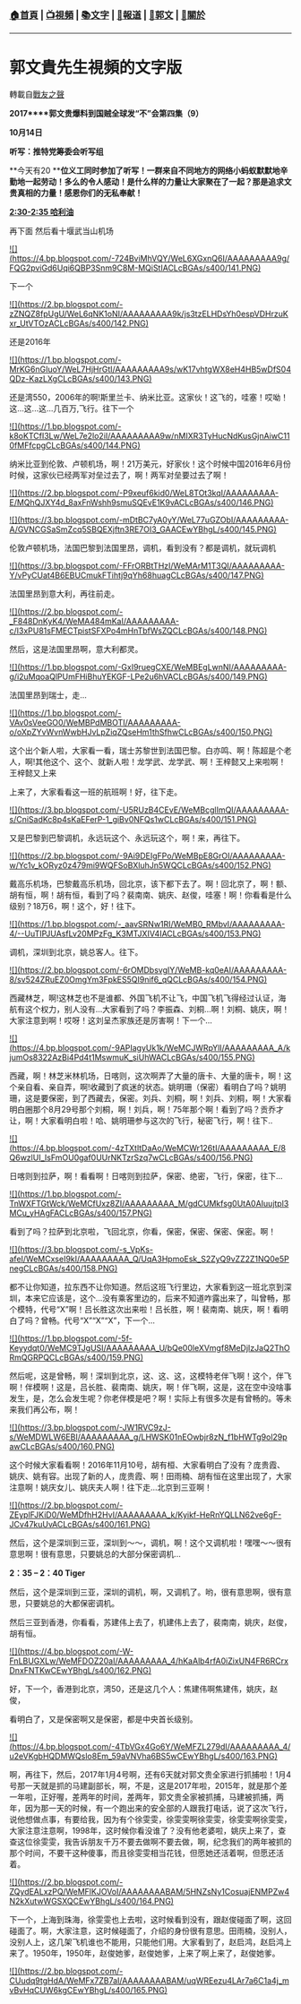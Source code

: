 ###  [:house:首頁](https://github.com/ourhimalayas/home) | [:tv:視頻](https://github.com/ourhimalayas/videos) | [:books:文字](https://github.com/ourhimalayas/txt) | [:newspaper:報道](https://github.com/ourhimalayas/news) | [:eagle:郭文](https://github.com/ourhimalayas/guomedia) | [:pray:關於](https://github.com/ourhimalayas/home/tree/master/about)
---
# 郭文貴先生視頻的文字版
轉載自[戰友之聲](http://littleantvoice.blogspot.com)

**2017****郭文贵爆料到国贼全球发“不”会第四集（9）**

**10****月14****日**









**听写：推特党筹委会听写组**











**今天有20&nbsp;****位义工同时参加了听写！一群来自不同地方的网络小蚂蚁默默地辛勤地一起劳动！多么的令人感动！是什么样的力量让大家聚在了一起？那是追求文贵真相的力量！感恩你们的无私奉献！**







[**2:30-2:35&nbsp;哈利油**](https://www.blogger.com/null)



再下面 然后看十堰武当山机场







[!\[\](https://4.bp.blogspot.com/-724BviMhVQY/WeL6XGxnQ6I/AAAAAAAAA9g/FQG2pviGd6Uqi6QBP3Snm9C8M-MQiStIACLcBGAs/s400/141.PNG)](https://4.bp.blogspot.com/-724BviMhVQY/WeL6XGxnQ6I/AAAAAAAAA9g/FQG2pviGd6Uqi6QBP3Snm9C8M-MQiStIACLcBGAs/s1600/141.PNG)

下一个

[!\[\](https://2.bp.blogspot.com/-zZNQZ8fpUgU/WeL6qNK1oNI/AAAAAAAAA9k/js3tzELHDsYh0espVDHrzuKxr_UtVTOzACLcBGAs/s400/142.PNG)](https://2.bp.blogspot.com/-zZNQZ8fpUgU/WeL6qNK1oNI/AAAAAAAAA9k/js3tzELHDsYh0espVDHrzuKxr_UtVTOzACLcBGAs/s1600/142.PNG)

还是2016年

[!\[\](https://1.bp.blogspot.com/-MrKG6nGIuoY/WeL7HjHrGtI/AAAAAAAAA9s/wK17vhtgWX8eH4HB5wDfS04QDz-KazLXgCLcBGAs/s400/143.PNG)](https://1.bp.blogspot.com/-MrKG6nGIuoY/WeL7HjHrGtI/AAAAAAAAA9s/wK17vhtgWX8eH4HB5wDfS04QDz-KazLXgCLcBGAs/s1600/143.PNG)



还是湾550，2006年的啊!斯里兰卡、纳米比亚。这家伙！这飞的，哇塞！哎呦！这...这...这...几百万,飞行。往下一个

[!\[\](https://1.bp.blogspot.com/-k8oKTCfI3Lw/WeL7e2lo2iI/AAAAAAAAA9w/nMIXR3TyHucNdKusGjnAiwC110fMFfcpgCLcBGAs/s400/144.PNG)](https://1.bp.blogspot.com/-k8oKTCfI3Lw/WeL7e2lo2iI/AAAAAAAAA9w/nMIXR3TyHucNdKusGjnAiwC110fMFfcpgCLcBGAs/s1600/144.PNG)





纳米比亚到伦敦、卢顿机场，啊！21万美元，好家伙！这个时候中国2016年6月份时候，这家伙已经两军对垒过去了，啊！两军对垒要过去了啊！



[!\[\](https://2.bp.blogspot.com/-P9xeuf6kid0/WeL8TOt3kqI/AAAAAAAAA-E/MQhQJXY4d_8axFnWshh9smuSQEvE1K9vACLcBGAs/s400/146.PNG)](https://2.bp.blogspot.com/-P9xeuf6kid0/WeL8TOt3kqI/AAAAAAAAA-E/MQhQJXY4d_8axFnWshh9smuSQEvE1K9vACLcBGAs/s1600/146.PNG)







[!\[\](https://3.bp.blogspot.com/-mDtBC7yA0yY/WeL77uGZObI/AAAAAAAAA-A/GVNCGSaSmZcq5SBQEXjftn3RE7OI3_GAACEwYBhgL/s400/145.PNG)](https://3.bp.blogspot.com/-mDtBC7yA0yY/WeL77uGZObI/AAAAAAAAA-A/GVNCGSaSmZcq5SBQEXjftn3RE7OI3_GAACEwYBhgL/s1600/145.PNG)



伦敦卢顿机场，法国巴黎到法国里昂，调机，看到没有？都是调机，就玩调机



[!\[\](https://3.bp.blogspot.com/-FFrORBtTHzI/WeMArM1T3QI/AAAAAAAAA-Y/vPyCUat4B6EBUCmukFTihtj9qYh68huagCLcBGAs/s400/147.PNG)](https://3.bp.blogspot.com/-FFrORBtTHzI/WeMArM1T3QI/AAAAAAAAA-Y/vPyCUat4B6EBUCmukFTihtj9qYh68huagCLcBGAs/s1600/147.PNG)





法国里昂到意大利，再往前走。





[!\[\](https://2.bp.blogspot.com/-_F848DnKyK4/WeMA484mKaI/AAAAAAAAA-c/I3xPU81sFMECTpistSFXPo4mHnTbfWsZQCLcBGAs/s400/148.PNG)](https://2.bp.blogspot.com/-_F848DnKyK4/WeMA484mKaI/AAAAAAAAA-c/I3xPU81sFMECTpistSFXPo4mHnTbfWsZQCLcBGAs/s1600/148.PNG)





然后，这是法国里昂啊，意大利都灵。



[!\[\](https://1.bp.blogspot.com/-GxI9ruegCXE/WeMBEgLwnNI/AAAAAAAAA-g/i2uMqoaQlPUmFHiBhuYEKGF-LPe2u6hVACLcBGAs/s400/149.PNG)](https://1.bp.blogspot.com/-GxI9ruegCXE/WeMBEgLwnNI/AAAAAAAAA-g/i2uMqoaQlPUmFHiBhuYEKGF-LPe2u6hVACLcBGAs/s1600/149.PNG)







法国里昂到瑞士，走...

[!\[\](https://1.bp.blogspot.com/-VAv0sVeeGO0/WeMBPdMBOTI/AAAAAAAAA-o/oXpZYvWvnWwbHJvLpZiqZQseHm1thSfhwCLcBGAs/s400/150.PNG)](https://1.bp.blogspot.com/-VAv0sVeeGO0/WeMBPdMBOTI/AAAAAAAAA-o/oXpZYvWvnWwbHJvLpZiqZQseHm1thSfhwCLcBGAs/s1600/150.PNG)









这个出个新人啦，大家看一看，瑞士苏黎世到法国巴黎。白亦鸣、啊！陈超是个老人，啊!其他这个、这个、就新人啦！龙学武、龙学武、啊！王梓懿又上来啦啊！王梓懿又上来



上来了，大家看看这一班的航班啊！好，往下走。

[!\[\](https://3.bp.blogspot.com/-U5RUzB4CEvE/WeMBcglImQI/AAAAAAAAA-s/CniSadKc8p4sKaEFerP-1_giBv0NFQs1wCLcBGAs/s400/151.PNG)](https://3.bp.blogspot.com/-U5RUzB4CEvE/WeMBcglImQI/AAAAAAAAA-s/CniSadKc8p4sKaEFerP-1_giBv0NFQs1wCLcBGAs/s1600/151.PNG)





又是巴黎到巴黎调机，永远玩这个、永远玩这个，啊！来，再往下。



[!\[\](https://2.bp.blogspot.com/-9Ai9DEIgFPo/WeMBpE8GrOI/AAAAAAAAA-w/Yc1v_kORyz0z479mi9WQFSoBXluhJn5WQCLcBGAs/s400/152.PNG)](https://2.bp.blogspot.com/-9Ai9DEIgFPo/WeMBpE8GrOI/AAAAAAAAA-w/Yc1v_kORyz0z479mi9WQFSoBXluhJn5WQCLcBGAs/s1600/152.PNG)





戴高乐机场，巴黎戴高乐机场，回北京，该下都下去了。啊！回北京了，啊！额、胡有恒，啊！胡有恒，看到了吗？裴南南、姚庆、赵俊，哇塞！啊！你看看是什么级别？18万6，啊！这个，好！往下。



[!\[\](https://1.bp.blogspot.com/-_aavSRNw1RI/WeMB0_RMbvI/AAAAAAAAA-4/--UuTIPJUAsfLv20MPzFg_K3MTJXIV4IACLcBGAs/s400/153.PNG)](https://1.bp.blogspot.com/-_aavSRNw1RI/WeMB0_RMbvI/AAAAAAAAA-4/--UuTIPJUAsfLv20MPzFg_K3MTJXIV4IACLcBGAs/s1600/153.PNG)





调机，深圳到北京，姚总客人。往下。





[!\[\](https://2.bp.blogspot.com/-6rOMDbsvgIY/WeMB-kq0eAI/AAAAAAAAA-8/sv524ZRuEZ0OmgYm3FpkES5QI9nif6_qQCLcBGAs/s400/154.PNG)](https://2.bp.blogspot.com/-6rOMDbsvgIY/WeMB-kq0eAI/AAAAAAAAA-8/sv524ZRuEZ0OmgYm3FpkES5QI9nif6_qQCLcBGAs/s1600/154.PNG)





西藏林芝，啊!这林芝也不是谁都、外国飞机不让飞，中国飞机飞得经过认证，海航有这个权力，别人没有...大家看到了吗？李振森、刘桐...啊！刘桐、姚庆，啊！大家注意到啊！哎呀！这刘呈杰家族还是厉害啊！下一个...

[!\[\](https://4.bp.blogspot.com/-9APIagyUk1k/WeMCJWRpYlI/AAAAAAAAA_A/kjumOs8322AzBi4Pd4t1MswmuK_siUhWACLcBGAs/s400/155.PNG)](https://4.bp.blogspot.com/-9APIagyUk1k/WeMCJWRpYlI/AAAAAAAAA_A/kjumOs8322AzBi4Pd4t1MswmuK_siUhWACLcBGAs/s1600/155.PNG)





西藏，啊！林芝米林机场，日喀则，这次啊弄了大量的唐卡、大量的唐卡，啊！这个亲自看、亲自弄，啊!收藏到了疯迷的状态。姚明珊（保密）看明白了吗？姚明珊，这是要保密，到了西藏去，保密。刘兵、刘桐，啊！刘兵、刘桐，啊！大家看明白圈那个8月29号那个刘桐，啊！刘兵，啊！75年那个啊！看到了吗？贡乔才让，啊！大家看明白啦！哈、姚明珊参与这次的飞行，秘密飞行，啊！往下..

[!\[\](https://4.bp.blogspot.com/-4zTXtltDaAo/WeMCWr126tI/AAAAAAAAA_E/8Q6wzlUI_IsFmOU0gaf0UUrNKTzrSzq7wCLcBGAs/s400/156.PNG)](https://4.bp.blogspot.com/-4zTXtltDaAo/WeMCWr126tI/AAAAAAAAA_E/8Q6wzlUI_IsFmOU0gaf0UUrNKTzrSzq7wCLcBGAs/s1600/156.PNG)









日喀则到拉萨，啊！看看啊！日喀则到拉萨，保密、绝密，飞行，保密，往下...



[!\[\](https://1.bp.blogspot.com/-TnWXFTGtWck/WeMCfUxz8ZI/AAAAAAAAA_M/gdCUMkfsg0UtA0AIuujtpl3MCu_yHAgFACLcBGAs/s400/157.PNG)](https://1.bp.blogspot.com/-TnWXFTGtWck/WeMCfUxz8ZI/AAAAAAAAA_M/gdCUMkfsg0UtA0AIuujtpl3MCu_yHAgFACLcBGAs/s1600/157.PNG)









看到了吗？拉萨到北京啦，飞回北京，你看，保密，保密、保密、保密。啊！





[!\[\](https://3.bp.blogspot.com/-s_VpKs-afeI/WeMCxseI9kI/AAAAAAAAA_Q/UqA3HpmoEsk_S2ZyQ9vZZ2Z1NQ0e5PnegCLcBGAs/s400/158.PNG)](https://3.bp.blogspot.com/-s_VpKs-afeI/WeMCxseI9kI/AAAAAAAAA_Q/UqA3HpmoEsk_S2ZyQ9vZZ2Z1NQ0e5PnegCLcBGAs/s1600/158.PNG)





都不让你知道，拉东西不让你知道。然后这班飞行里边，大家看到这一班北京到深圳，本来它应该是，这个...没有乘客里边的，后来不知道咋露出来了，叫曾畅，那个模特，代号“X”啊！吕长胜这次出来啦！吕长胜，啊！裴南南、姚庆，啊！看明白了吗？曾畅。代号“X”“X”“X”，下一个...

[!\[\](https://1.bp.blogspot.com/-5f-Keyydqt0/WeMC9TJgUSI/AAAAAAAAA_U/bQe00leXVmgf8MeDjIzJaQ2ThORmQGRPQCLcBGAs/s400/159.PNG)](https://1.bp.blogspot.com/-5f-Keyydqt0/WeMC9TJgUSI/AAAAAAAAA_U/bQe00leXVmgf8MeDjIzJaQ2ThORmQGRPQCLcBGAs/s1600/159.PNG)









然后呢，这是曾畅，啊！深圳到北京，这、这、这，这模特老伴飞啊！这个，伴飞啊！伴模啊！这是，吕长胜、裴南南、姚庆，啊！伴飞啊，这是，这在空中没啥事发生，是，怎么会发生呢？你老伴模是吧？啊！实际上有很多次是有曾畅的。等未来我们再公布，啊！

[!\[\](https://3.bp.blogspot.com/-JW1RVC9zJ-s/WeMDWLW6EBI/AAAAAAAAA_g/LHWSK01nEOwbjr8zN_f1bHWTg9ol29pawCLcBGAs/s400/160.PNG)](https://3.bp.blogspot.com/-JW1RVC9zJ-s/WeMDWLW6EBI/AAAAAAAAA_g/LHWSK01nEOwbjr8zN_f1bHWTg9ol29pawCLcBGAs/s1600/160.PNG)









这个时候大家看看啊！2016年11月10号，胡有桓、大家看明白了没有？庞贵霞、姚庆、姚有容。出现了新的人，庞贵霞、啊！田雨楠、胡有恒在这里出现了，大家注意啊！姚庆女儿、姚庆夫人啊！往下走...北京到三亚啊！



[!\[\](https://2.bp.blogspot.com/-ZEyplFJKiD0/WeMDfhH2HvI/AAAAAAAAA_k/Kyikf-HeRnYQLLN62ve6gF-JCv47kuUvACLcBGAs/s400/161.PNG)](https://2.bp.blogspot.com/-ZEyplFJKiD0/WeMDfhH2HvI/AAAAAAAAA_k/Kyikf-HeRnYQLLN62ve6gF-JCv47kuUvACLcBGAs/s1600/161.PNG)







然后，这个是深圳到三亚，深圳到～～，调机，啊！这个又调机啦！嘿嘿～～很有意思啊！很有意思，只要姚总的大部分保密调机...





**2：35 – 2：40 Tiger**



然后，这个是深圳到三亚，深圳的调机，啊，又调机了。哟，很有意思啊，很有意思，只要姚总的大都保密调机。







然后三亚到香港，你看看，苏建伟上去了，机建伟上去了，裴南南，姚庆，赵俊，胡有恒。





[!\[\](https://4.bp.blogspot.com/-W-FnLBUGXLw/WeMFDOZ20aI/AAAAAAAAA_4/hKaAlb4rfA0iZixUN4FR6RCrxDnxFNTKwCEwYBhgL/s400/162.PNG)](https://4.bp.blogspot.com/-W-FnLBUGXLw/WeMFDOZ20aI/AAAAAAAAA_4/hKaAlb4rfA0iZixUN4FR6RCrxDnxFNTKwCEwYBhgL/s1600/162.PNG)





好，下一个，香港到北京，湾50，还是这几个人：焦建伟啊焦建伟，姚庆，赵俊，

看明白了，又是保密啊又是保密，都是中央首长级别。

[!\[\](https://4.bp.blogspot.com/-4TbVGx4Go6Y/WeMFZL279dI/AAAAAAAAA_4/u2eVKgbHQDMWQslo8Em_59aVNVha6BS5wCEwYBhgL/s400/163.PNG)](https://4.bp.blogspot.com/-4TbVGx4Go6Y/WeMFZL279dI/AAAAAAAAA_4/u2eVKgbHQDMWQslo8Em_59aVNVha6BS5wCEwYBhgL/s1600/163.PNG)





啊，再往下，然后，2017年1月4号啊，还有6天就对郭文贵全家进行抓捕啦！1月4号那一天就是抓的马建副部长，啊，不是，这是2017年啦，2015年，就是那个差一年啦，正好喔，差两年的时间，差两年，郭文贵全家被抓捕，马建被抓捕，两年，因为那一天的时候，有一个跑出来的安全部的人跟我打电话，说了这次飞行，说他想做点事，有要给我，因为有个徐雯雯，徐雯雯啊徐雯雯，徐雯雯啊徐雯雯，大家注意注意啊，1998年，这时候你看没谁了？没有他老婆啦，姚庆上来了，查查这位徐雯雯，我告诉朋友千万不要去做啊不要去做，啊，纪念我们的两年被抓的那个时间，不要干这种傻事，而且徐雯雯相当花钱，但愿她还活着啊，但愿还活着。

[!\[\](https://2.bp.blogspot.com/-ZQydEALxzPQ/WeMFlKJOVoI/AAAAAAAABAM/5HNZsNy1CosuajENMPZw4N2kXutwWGSXQCEwYBhgL/s400/164.PNG)](https://2.bp.blogspot.com/-ZQydEALxzPQ/WeMFlKJOVoI/AAAAAAAABAM/5HNZsNy1CosuajENMPZw4N2kXutwWGSXQCEwYBhgL/s1600/164.PNG)





下一个，上海到珠海，徐雯雯也上去啦，这时候看到没有，跟赵俊碰面了啊，这回碰面了。啊，大家注意，这时候碰面了，介绍的身份很有意思。田雨楠，没别人，没别人上，这几架飞机谁也不能用，只能他们用。大家看到了，赵启鸿，赵启鸿上来了。1950年，1950年，赵俊她爹，赵俊她爹，上来了啊上来了，赵俊她爹。

[!\[\](https://2.bp.blogspot.com/-CUudq9tgHdA/WeMFx7ZB7aI/AAAAAAAABAM/uqWREezu4LAr7a6C1a4j_mvBvHqCUW6kgCEwYBhgL/s400/165.PNG)](https://2.bp.blogspot.com/-CUudq9tgHdA/WeMFx7ZB7aI/AAAAAAAABAM/uqWREezu4LAr7a6C1a4j_mvBvHqCUW6kgCEwYBhgL/s1600/165.PNG)


  
<u></u><sub></sub><sup></sup><strike></strike>